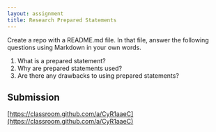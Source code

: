 ```yaml
---
layout: assignment
title: Research Prepared Statements
---
```


Create a repo with a README.md file. In that file, answer the following questions using Markdown in your own words.

1. What is a prepared statement?
1. Why are prepared statements used?
1. Are there any drawbacks to using prepared statements?

## Submission

[https://classroom.github.com/a/CyR1aaeC](https://classroom.github.com/a/CyR1aaeC)